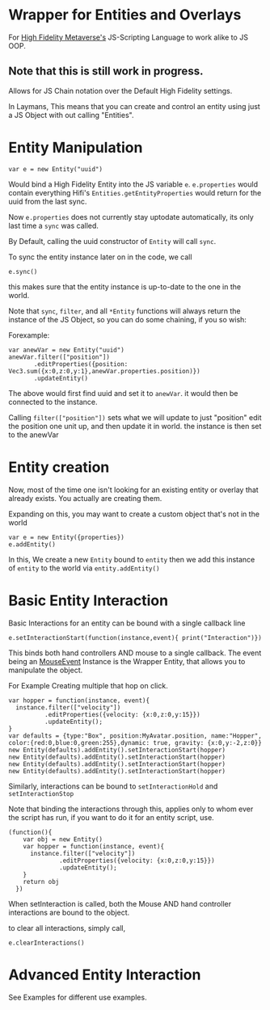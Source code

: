 # Wrapper for Entities and Overlays
For [High Fidelity Metaverse's](https://highfidelity.io) JS-Scripting Language
to work alike to JS OOP.

## Note that this is still work in progress.

Allows for JS Chain notation over the Default High Fidelity settings.

In Laymans, This means that you can create and control an entity using just a JS Object with out calling "Entities".

# Entity Manipulation

```
var e = new Entity("uuid")
```
Would bind a High Fidelity Entity into the JS variable `e`.
`e.properties` would contain everything Hifi's `Entities.getEntityProperties`
would return for the uuid from the last sync.

Now `e.properties` does not currently stay uptodate automatically, its only
last time a `sync` was called.

By Default, calling the uuid constructor of `Entity` will call `sync`.

To sync the entity instance later on in the code, we call
```
e.sync()
```  
this makes sure that the entity instance is up-to-date to the one in the world.

Note that `sync`, `filter`, and all `*Entity` functions will always return the instance of the JS Object,
so you can do some chaining, if you so wish:

Forexample:

```
var anewVar = new Entity("uuid")
anewVar.filter(["position"])
       .editProperties({position: Vec3.sum({x:0,z:0,y:1},anewVar.properties.position)})
       .updateEntity()
```
The above would first find uuid and set it to `anewVar`.
it would then be connected to the instance.

Calling `filter(["position"])` sets what we will update to just "position"
edit the position one unit up, and then update it in world. the instance is
then set to the anewVar

# Entity creation

Now, most of the time one isn't looking for an existing entity or overlay
that already exists. You actually are creating them.

Expanding on this, you may want to create a custom object that's not in the world
```
var e = new Entity({properties})
e.addEntity()
```
In this, We create a new `Entity` bound to `entity` then we add this instance of
`entity` to the world via `entity.addEntity()`

# Basic Entity Interaction

Basic Interactions for an entity can be bound with a single callback line
```
e.setInteractionStart(function(instance,event){ print("Interaction")})
```
This binds both hand controllers AND mouse to a single callback.
The event being an [MouseEvent](https://github.com/highfidelity/hifi/blob/master/libraries/script-engine/src/MouseEvent.h)
Instance is the Wrapper Entity, that allows you to manipulate the object.

For Example Creating multiple that hop on click.
```
var hopper = function(instance, event){
  instance.filter(["velocity"])
          .editProperties({velocity: {x:0,z:0,y:15}})
          .updateEntity();
}
var defaults = {type:"Box", position:MyAvatar.position, name:"Hopper", color:{red:0,blue:0,green:255},dynamic: true, gravity: {x:0,y:-2,z:0}}
new Entity(defaults).addEntity().setInteractionStart(hopper)
new Entity(defaults).addEntity().setInteractionStart(hopper)
new Entity(defaults).addEntity().setInteractionStart(hopper)
new Entity(defaults).addEntity().setInteractionStart(hopper)
```

Similarly, interactions can be bound to `setInteractionHold` and `setInteractionStop`

Note that binding the interactions through this,
    applies only to whom ever the script has run, if you want to do it for an entity script, use.

```
(function(){
    var obj = new Entity()
    var hopper = function(instance, event){
      instance.filter(["velocity"])
              .editProperties({velocity: {x:0,z:0,y:15}})
              .updateEntity();
    }
    return obj
  })
```

When setInteraction is called, both the Mouse
 AND hand controller interactions are bound to the object.

to clear all interactions, simply call,

```
e.clearInteractions()
```

# Advanced Entity Interaction


See Examples for different use examples.
